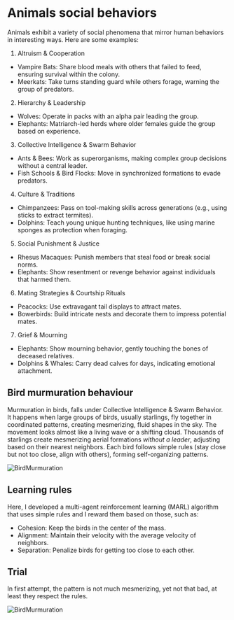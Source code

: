 # Animals social behaviors

Animals exhibit a variety of social phenomena that mirror human behaviors in interesting ways. Here are some examples:

1. Altruism & Cooperation
  - Vampire Bats: Share blood meals with others that failed to feed, ensuring survival within the colony.
  - Meerkats: Take turns standing guard while others forage, warning the group of predators.
2. Hierarchy & Leadership
- Wolves: Operate in packs with an alpha pair leading the group.
- Elephants: Matriarch-led herds where older females guide the group based on experience.
3. Collective Intelligence & Swarm Behavior
- Ants & Bees: Work as superorganisms, making complex group decisions without a central leader.
- Fish Schools & Bird Flocks: Move in synchronized formations to evade predators.
4. Culture & Traditions
- Chimpanzees: Pass on tool-making skills across generations (e.g., using sticks to extract termites).
- Dolphins: Teach young unique hunting techniques, like using marine sponges as protection when foraging.
5. Social Punishment & Justice
- Rhesus Macaques: Punish members that steal food or break social norms.
- Elephants: Show resentment or revenge behavior against individuals that harmed them.
6. Mating Strategies & Courtship Rituals
- Peacocks: Use extravagant tail displays to attract mates.
- Bowerbirds: Build intricate nests and decorate them to impress potential mates.
7. Grief & Mourning
- Elephants: Show mourning behavior, gently touching the bones of deceased relatives.
- Dolphins & Whales: Carry dead calves for days, indicating emotional attachment.

## Bird murmuration behaviour
Murmuration in birds, falls under Collective Intelligence & Swarm Behavior. It happens when large groups of birds, usually starlings, fly together in coordinated patterns, creating mesmerizing, fluid shapes in the sky. The movement looks almost like a living wave or a shifting cloud.
Thousands of starlings create mesmerizing aerial formations *without a leader*, adjusting based on their nearest neighbors.
Each bird follows simple rules (stay close but not too close, align with others), forming self-organizing patterns.

![BirdMurmuration](Bird_murmuration.gif)

## Learning rules 
Here, I developed a multi-agent reinforcement learning (MARL) algorithm that uses simple rules and I reward them based on those, such as: 
  - Cohesion: Keep the birds in the center of the mass.
  - Alignment: Maintain their velocity with the average velocity of neighbors.
  - Separation: Penalize birds for getting too close to each other.

## Trial
In first attempt, the pattern is not much mesmerizing, yet not that bad, at least they respect the rules.

![BirdMurmuration](Mu_1.gif)





